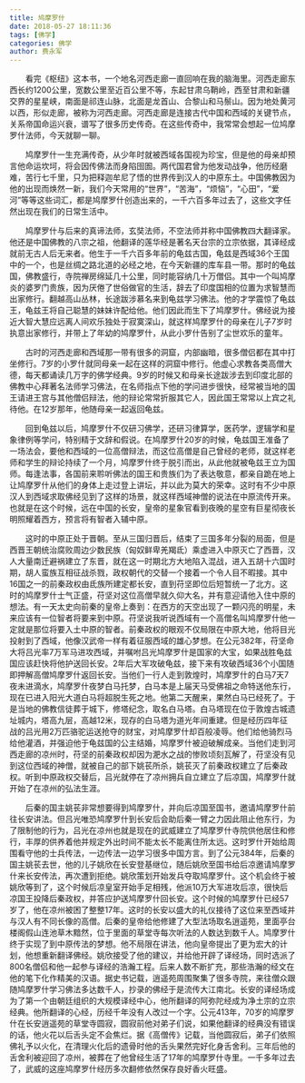 ```yaml
---
title: 鸠摩罗什
date: 2018-05-27 18:11:36
tags: [佛学]
categories: 佛学
author: 费永军
---
```

&emsp;&emsp;看完《枢纽》这本书，一个地名河西走廊一直回响在我的脑海里。河西走廊东西长约1200公里，宽数公里至近百公里不等，东起甘肃乌鞘岭，西至甘肃和新疆交界的星星峡，南面是祁连山脉，北面是龙首山、合黎山和马鬃山。因为地处黄河以西，形似走廊，被称为河西走廊。河西走廊是连接古代中国和西域的关键节点，关系帝国命运兴衰，谱写了很多历史传奇。在这些传奇中，我常常会想起一位鸠摩罗什法师，今天就聊一聊。

&emsp;&emsp;鸠摩罗什一生充满传奇，从少年时就被西域各国视为珍宝，但是他的母亲却预言他命运坎坷，将会因传佛法而身陷囹圄。两代国君曾为他发动战争，他历经磨难，苦行七千里，只为把释迦牟尼了悟的世界传到汉人的中原东土。中国佛教因为他的出现而焕然一新，我们今天常用的“世界”，“苦海”，“烦恼”，“心田”，“爱河”等等这些词汇，都是鸠摩罗什创造出来的，一千六百多年过去了，这些文字任然出现在我们的日常生活中。

&emsp;&emsp;鸠摩罗什与后来的真谛法师，玄奘法师，不空法师并称中国佛教四大翻译家。他还是中国佛教的八宗之祖，他翻译的莲华经是著名天台宗的立宗依据，其译经成就前无古人后无来者。他生于一千六百多年前的龟兹古国，龟兹是西域36个王国中的一个，也是丝绸之路北道的必经之地，在今天新疆的库车县一带。那时的龟兹国，佛教盛行，寺院禅房绵延几十公里，同时能容纳几十万僧侣。其中一个叫鸠摩炎的婆罗门贵族，因为厌倦了世俗做官的生活，辞去了印度国相的位置为求智慧而出家修行。翻越高山丛林，长途跋涉慕名来到龟兹学习佛法。他的才学震惊了龟兹王，龟兹王将自己聪慧的妹妹许配给他。他们因此而生下了鸠摩罗什。佛经说为接近大智大慧应远离人间欢乐独处于寂寞深山，就这样鸠摩罗什的母亲在儿子7岁时执意出家修行，并带上了年幼的鸠摩罗什，从此小罗什告别了尘世欢乐的童年。

&emsp;&emsp;古时的河西走廊和西域那一带有很多的洞窟，内部幽暗，很多僧侣都在其中打坐修行。7岁的小罗什就同母亲一起在这样的洞窟中修行。他虚心求教各类高僧大德，每天都诵读几万字的佛学经典。9岁的时候又和母亲长途跋涉去到印度北部的佛教中心拜著名法师学习佛法，在名师指点下他的学问进步很快，经常被当地的国王请进王宫与其他僧侣辩法，他的辩论常常折服其它人，因此国王常常以上宾之礼待他。在12岁那年，他随母亲一起返回龟兹。


&emsp;&emsp;回到龟兹以后，鸠摩罗什不仅研习佛学，还研习律算学，医药学，逻辑学和星象律例等学问，特别精于文辞和假说。在鸠摩罗什20岁的时候，龟兹国王准备了一场法会，要他和西域的一位高僧辩法，而这位高僧是自己曾经的老师，就这样老师和学生的辩论持续了一个月，鸠摩罗什终于脱引而出，从此他就被龟兹王立为国师。每逢法事，各国前来聆听佛法的国王和贵族们为了表达敬意，都亲自跪在地上让鸠摩罗什从他们的身体上走过登上讲坛，并以此为莫大的荣幸。这时有不少中原汉人到西域求取佛经见到了这样的场景，就这样西域神僧的说法在中原流传开来。也就是在这个时候，远在中国的长安，皇帝的星象官看到夜晚的星空有巨星彻夜长明照耀着西方，预言将有智者入辅中原。


&emsp;&emsp;这时的中原正处于晋朝。至从三国归晋后，结束了三国多年分裂的局面，但是西晋王朝统治腐败周边少数民族（匈奴鲜卑羌羯氐）乘虚进入中原灭亡了西晋，汉人大量南迁避祸建立了东晋，就在这一时期北方大地陷入混战，进入五胡十六国时期，胡人蛮族互相征战杀戮，政权朝代的交替一个接着一个令人目不暇接。其中16国之一的前秦政权由氐族所建定都长安，直到苻坚即位后短暂统一了北方。这时的鸠摩罗什士气正盛，苻坚对这位高僧早就久仰大名，并有意迎请他入住中原的想法。有一天太史向前秦的皇帝上奏到：在西方的天空出现了一颗闪亮的明星，未来应该有一位智者将要来到中原。苻坚说我听说西域有一个高僧名叫鸠摩罗什他一定就是那位将要入土中原的智者。前秦政权的眼观不仅局限在中原大地，他将目光投射到了西域，他像汉武帝一样有着征服西域的雄心梦想。在公元382年，苻坚命大将吕光率7万军马进攻西域，并嘱咐吕光鸠摩罗什是国家的大宝，如果战胜龟兹国应该赶快将他护送回长安。2年后大军攻破龟兹，接下来有攻破西域36个小国随即押解高僧鸠摩罗什返回长安。当他们一行人走到敦煌时，鸠摩罗什的白马7天7夜未进滴水，鸠摩罗什夜梦白马托梦，白马本是上届天马受佛祖之命特送他东行，现在已进入阳光大道白马将超脱生死之地。他第二天醒来，果然白马已经死了。于是当地的佛教信徒葬于城下，修塔纪念，取名白马塔。白马塔现在位于敦煌古城遗址城内，塔高九层，高越12米，现存的白马塔为道光年间重建。但是经历四年征战的吕光用2万匹骆驼运送抢夺的财宝，对鸠摩罗什却百般凌辱。他们给他骑烈马给他灌酒，并强迫他于龟兹国的公主结婚，鸠摩罗什被迫破解成亲。当他们走到河西走廊的凉州时，苻坚的前秦政权却因为淝水之战的惨败顷刻瓦解了，苻坚没有见到这位西域的神僧，就被自己的部下姚苌所杀，姚苌灭了前秦政权建立了后秦政权。听到中原政权交替后，吕光就停在了凉州拥兵自立建立了后凉国，鸠摩罗什就开始了在凉州的弘法生涯。


&emsp;&emsp;后秦的国主姚苌非常想要得到鸠摩罗什，并向后凉国至国书，邀请鸠摩罗什前往长安讲法。但吕光唯恐鸠摩罗什到长安后会助后秦一臂之力因此阻止他东行，为了限制他的行为，吕光在凉州也就是现在的武威建立了鸠摩罗什寺院供他居住和修行，丰厚的供养着他并规定外出时间不能太长不能离住所太远。这时罗什开始给周围看守他的士兵传法，一边传法一边学习很多中国方言。到了公元384年，后秦的国主姚苌去世，他的儿子姚欣在长安登基继位，随后姚欣至国书给后凉邀请鸠摩罗什来长安传法，再次遭到拒绝。姚欣策划开始发兵夺取鸠摩罗什。这个机会终于被姚欣等到了，这个时候后凉皇室开始手足相残，他派10万大军进攻后凉，很快后凉国王投降后秦政权，并答应护送鸠摩罗什回长安。这个时候的鸠摩罗什已经57岁了，他在凉州被困了整整17年。这时的长安以盛大的礼仪接待了这位来至西域并与汉人有不同长像的高僧。后秦的皇帝给他修建了大型法场取名逍遥苑，里面亭台楼阁假山连池草木黯然，位于里面的草堂寺每次听法的人数达到数千人。鸠摩罗什终于实现了到中原传法的梦想。他不局限在讲法，他向皇帝提出了更为宏大的计划，他想重新翻译佛经。姚欣接受了他的建议，并给他开辟了译经场，同时选派了800名僧侣和他一起参与译经的浩瀚工程。后来人数不断扩充，那些浩瀚的经文在他的笔下化作精美的汉语。据史书记载，逍遥苑周围聚集了很多寺院，来往僧众跟随鸠摩罗什学习佛法多达数千人，抄录的佛经于是流传大江南北。长安的译经场成为了第一个由朝廷组织的大规模译经中心，他所翻译的阿弥陀经成为净土宗的立宗经典。他所翻译的心经，历经千年没有人改过一个字。公元413年，70岁的鸠摩罗什在长安逍遥苑的草堂寺圆寂，圆寂前他对弟子们说，如果他翻译的经典没有错误的话，他火花以后舌头定不会焦烂。据《高僧传》记载，当他圆寂后，弟子们依照佛礼予以火化，在清理火化后的遗骨时他的舌头果然完好化身舌舍利。三年后他的舌舍利被迎回了凉州，被葬在了他曾经生活了17年的鸠摩罗什寺里。一千多年过去了，武威的这座鸠摩罗什经历多次翻修依然保存良好香火旺盛。
